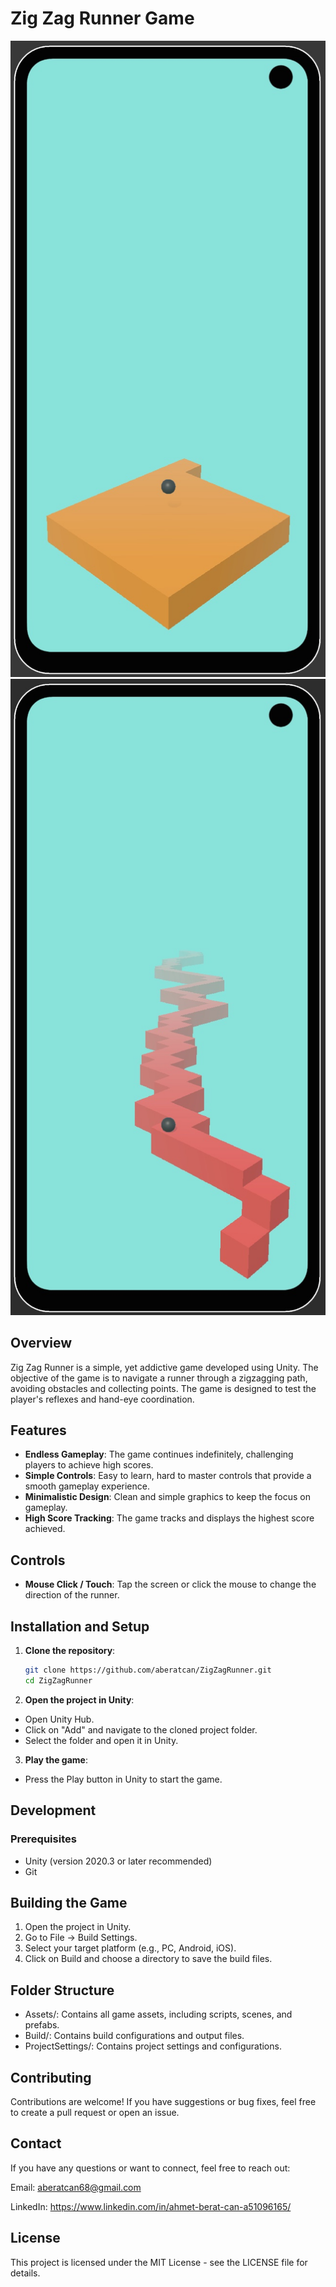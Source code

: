 # Zig Zag Runner Game

![Zig Zag Runner](/screenshot.jpg)
![Zig Zag Runner](/screenshot2.jpg)

## Overview

Zig Zag Runner is a simple, yet addictive game developed using Unity. The objective of the game is to navigate a runner through a zigzagging path, avoiding obstacles and collecting points. The game is designed to test the player's reflexes and hand-eye coordination.

## Features

- **Endless Gameplay**: The game continues indefinitely, challenging players to achieve high scores.
- **Simple Controls**: Easy to learn, hard to master controls that provide a smooth gameplay experience.
- **Minimalistic Design**: Clean and simple graphics to keep the focus on gameplay.
- **High Score Tracking**: The game tracks and displays the highest score achieved.

## Controls

- **Mouse Click / Touch**: Tap the screen or click the mouse to change the direction of the runner.

## Installation and Setup

1. **Clone the repository**:
   ```bash
   git clone https://github.com/aberatcan/ZigZagRunner.git
   cd ZigZagRunner

2. **Open the project in Unity**:

- Open Unity Hub.
- Click on "Add" and navigate to the cloned project folder.
- Select the folder and open it in Unity.
    
3. **Play the game**:

- Press the Play button in Unity to start the game.

## Development

### Prerequisites
- Unity (version 2020.3 or later recommended)
- Git

## Building the Game
1. Open the project in Unity.
2. Go to File -> Build Settings.
3. Select your target platform (e.g., PC, Android, iOS).
4. Click on Build and choose a directory to save the build files.

## Folder Structure
- Assets/: Contains all game assets, including scripts, scenes, and prefabs.
- Build/: Contains build configurations and output files.
- ProjectSettings/: Contains project settings and configurations.

## Contributing
Contributions are welcome! If you have suggestions or bug fixes, feel free to create a pull request or open an issue.

## Contact
If you have any questions or want to connect, feel free to reach out:

Email: aberatcan68@gmail.com

LinkedIn: https://www.linkedin.com/in/ahmet-berat-can-a51096165/

## License
This project is licensed under the MIT License - see the LICENSE file for details.